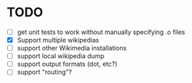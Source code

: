 # TODO

 - [ ] get unit tests to work without manually specifying .o files
 - [x] Support multiple wikipedias
 - [ ] support other Wikimedia installations
 - [ ] support local wikipedia dump
 - [ ] support output formats (dot, etc?)
 - [ ] support "routing"?
